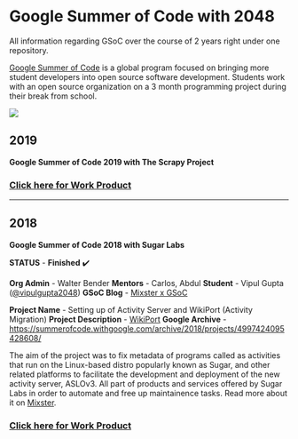# Google Summer of Code with 2048
All information regarding GSoC over the course of 2 years right under one repository.

[Google Summer of Code](https://summerofcode.withgoogle.com) is a global program focused on bringing more student developers into open source software development. Students work with an open source organization on a 3 month programming project during their break from school.

<img src="https://cultofthepartyparrot.com/parrots/hd/congaparrot.gif" align="center">

## 2019
**Google Summer of Code 2019 with The Scrapy Project**



### [**Click here for Work Product**](https://github.com/vipulgupta2048/sugarport)

***


## 2018
**Google Summer of Code 2018 with Sugar Labs** 

**STATUS** - **Finished** :heavy_check_mark: 

**Org Admin** - Walter Bender 
**Mentors** - Carlos, Abdul 
**Student** - Vipul Gupta ([@vipulgupta2048](https://twitter.com/vipulgupta2048))
**GSoC Blog** - [Mixster x GSoC](https://mixstersite.wordpress.com/gsoc/)

**Project Name** - Setting up of Activity Server and WikiPort (Activity Migration)
**Project Description** - [WikiPort](https://wiki.sugarlabs.org/go/WikiPort)
**Google Archive** - https://summerofcode.withgoogle.com/archive/2018/projects/4997424095428608/

The aim of the project was to fix metadata of programs called as activities that run on the Linux-based distro popularly known as Sugar, and other related platforms to facilitate the development and deployment of the new activity server, ASLOv3. All part of products and services offered by Sugar Labs in order to automate and free up maintainence tasks. Read more about it on [Mixster](https://mixstersite.wordpress.com/gsoc/ ).

### [**Click here for Work Product**](https://github.com/vipulgupta2048/sugarport)
